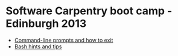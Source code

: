 
Software Carpentry boot camp - Edinburgh 2013
=============================================

* [Command-line prompts and how to exit](PromptsExits.md)
* [Bash hints and tips](BashHintsAndTips.md)
